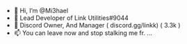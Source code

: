 - 👋 Hi, I’m @Mi3hael
- 🌱 Lead Developer of Link Utilities#9044
- 💞️ Discord Owner, And Manager ( discord.gg/linkk) ( 3.3k )
- 📫 You can leave now and stop stalking me fr.
...
<!---
Mi3hael/Mi3hael is a ✨ special ✨ repository because its `README.md` (this file) appears on your GitHub profile.
You can click the Preview link to take a look at your changes.
--->
